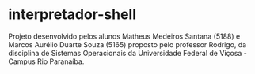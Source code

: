 # interpretador-shell

Projeto desenvolvido pelos alunos Matheus Medeiros Santana (5188) e Marcos Aurélio Duarte Souza (5165) proposto pelo professor Rodrigo, da disciplina de Sistemas Operacionais da Universidade Federal de Viçosa - Campus Rio Paranaíba.

        
        
